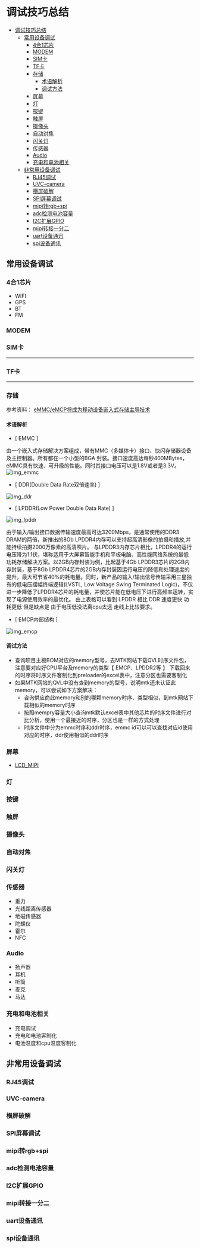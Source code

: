 # 调试技巧总结

- [调试技巧总结](#调试技巧总结)
  - [常用设备调试](#常用设备调试)
    - [4合1芯片](#4合1芯片)
    - [MODEM](#modem)
    - [SIM卡](#sim卡)
    - [TF卡](#tf卡)
    - [存储](#存储)
      - [术语解析](#术语解析)
      - [调试方法](#调试方法)
    - [屏幕](#屏幕)
    - [灯](#灯)
    - [按键](#按键)
    - [触屏](#触屏)
    - [摄像头](#摄像头)
    - [自动对焦](#自动对焦)
    - [闪关灯](#闪关灯)
    - [传感器](#传感器)
    - [Audio](#audio)
    - [充电和电池相关](#充电和电池相关)
  - [非常用设备调试](#非常用设备调试)
    - [RJ45调试](#rj45调试)
    - [UVC-camera](#uvc-camera)
    - [横屏破解](#横屏破解)
    - [SPI屏幕调试](#spi屏幕调试)
    - [mipi转rgb+spi](#mipi转rgbspi)
    - [adc检测电池容量](#adc检测电池容量)
    - [I2C扩展GPIO](#i2c扩展gpio)
    - [mipi转接一分二](#mipi转接一分二)
    - [uart设备通讯](#uart设备通讯)
    - [spi设备通讯](#spi设备通讯)

## 常用设备调试

### 4合1芯片

- WIFI
- GPS
- BT
- FM

### MODEM

### SIM卡

---

### TF卡

---

### 存储

参考资料：
[eMMC/eMCP将成为移动设备嵌入式存储主导技术](http://blog.fang.com/39645797/16299159/articledetail.htm)

#### 术语解析

- [ EMMC ]

由一个嵌入式存储解决方案组成，带有MMC（多媒体卡）接口、快闪存储器设备及主控制器。所有都在一个小型的BGA 封装。接口速度高达每秒400MBytes，eMMC具有快速、可升级的性能。同时其接口电压可以是1.8V或者是3.3V。
![img_emmc](技术总结报告/img/1F30CC48-68E1-4827-A140-2F490F81130B.png)

- [ DDR(Double Data Rate双倍速率) ]

![img_ddr](技术总结报告/img/E67633D9-91C0-4D60-A0F7-D3561DF40716.png)

- [ LPDDR(Low Power Double Data Rate) ]

![img_lpddr](技术总结报告/img/ECCCCFEF-DED1-44D4-93CF-0B409646DEF7.png)

由于输入/输出接口数据传输速度最高可达3200Mbps，是通常使用的DDR3 DRAM的两倍，新推出的8Gb LPDDR4内存可以支持超高清影像的拍摄和播放,并能持续拍摄2000万像素的高清照片。
与LPDDR3内存芯片相比，LPDDR4的运行电压降为1.1伏，堪称适用于大屏幕智能手机和平板电脑、高性能网络系统的最低功耗存储解决方案。以2GB内存封装为例，比起基于4Gb LPDDR3芯片的2GB内存封装，基于8Gb LPDDR4芯片的2GB内存封装因运行电压的降低和处理速度的提升，最大可节省40%的耗电量。同时，新产品的输入/输出信号传输采用三星独有的低电压摆幅终端逻辑(LVSTL, Low Voltage Swing Terminated Logic)，不仅进一步降低了LPDDR4芯片的耗电量，并使芯片能在低电压下进行高频率运转，实现了电源使用效率的最优化。
由上表格可以看到 LPDDR 相比 DDR 速度更快 功耗更低 但是缺点是 由于电压低没法离cpu太远 走线上比较要求。

- [ EMCP内部结构 ]

![img_emcp](./技术总结报告/img/20200427113408952.png)

#### 调试方法

- 查询项目主板BOM对应的memory型号，去MTK网站下载QVL时序文件包，注意要对应好CPU平台及memory的类型【 EMCP、LPDDR2等 】
下载回来的时序将时序文件客制化到preloader的excel表中，注意分区也需要客制化
- 如果MTK网站的QVL中没有查到memory的型号，说明mtk还未认证此memory，可以尝试如下方案解决：
  - 咨询供应商此memory和别的哪颗memory时序、类型相似，到mtk网站下载相似的memory时序
  - 按照mempry容量大小查询mtk默认excel表中其他芯片的时序文件进行对比分析，使用一个最接近的时序，分区也是一样的方式处理
  - 时序文件中分为emmc时序和ddr时序，emmc id可以可以查找对应id使用对应的时序，ddr使用相似的ddr时序

### 屏幕

- [LCD_MIPI](技术总结报告/lcd_mipi.md)

### 灯

### 按键

### 触屏

### 摄像头

### 自动对焦

### 闪关灯

### 传感器

- 重力
- 光线距离传感器
- 地磁传感器
- 陀螺仪
- 霍尔
- NFC

### Audio

- 扬声器
- 耳机
- 听筒
- 麦克
- 马达

### 充电和电池相关

- 充电调试
- 充电和电池客制化
- 电池温度和cpu温度客制化

## 非常用设备调试

### RJ45调试

### UVC-camera

### 横屏破解

### SPI屏幕调试

### mipi转rgb+spi

### adc检测电池容量

### I2C扩展GPIO

### mipi转接一分二

### uart设备通讯

### spi设备通讯
